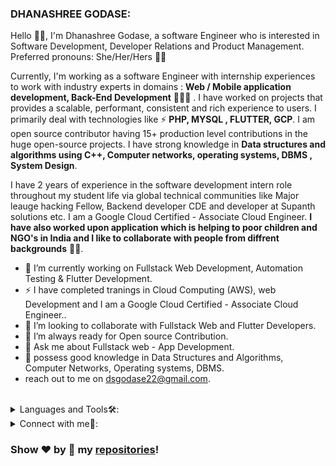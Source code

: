 

### DHANASHREE GODASE:
Hello 👋🏻, I'm Dhanashree Godase, a software Engineer who is interested in Software Development, Developer Relations and Product Management. Preferred pronouns: She/Her/Hers 👩🏻

Currently, I'm working as a software Engineer with internship experiences to work with industry experts in domains : **Web / Mobile application development, Back-End Development**  👩🏻‍💻 . I have worked on projects that provides a scalable, performant, consistent and rich experience to users. I primarily deal with technologies like ⚡ **PHP, MYSQL , FLUTTER, GCP**.
I am open source contributor having 15+ production level contributions in the huge open-source projects. I have strong knowledge in **Data structures and algorithms using C++, Computer networks, operating systems, DBMS , System Design**. 

I have 2 years of experience in the software development intern role throughout my student life via global technical communities like Major leauge hacking Fellow, Backend developer CDE and developer at Supanth solutions etc. I am a Google Cloud Certified - Associate Cloud Engineer.
**I have also worked upon application which is helping to poor children and NGO's in India and I like to collaborate with people from diffrent backgrounds** ✍🏻.



- 🔭 I’m currently working on Fullstack Web Development, Automation Testing & Flutter Development.
- ⚡ I have completed tranings in Cloud Computing (AWS), web Development and I am a Google Cloud Certified - Associate Cloud Engineer..
- 👯 I’m looking to collaborate with Fullstack Web and Flutter Developers.
- 🤔 I’m always ready for Open source Contribution.
- 💬 Ask me about Fullstack web - App Development.
- 💬 possess good knowledge in Data Structures and Algorithms, Computer Networks, Operating systems, DBMS.
- reach out to me on dsgodase22@gmail.com.


<br/>


<details>
<summary>
Languages and Tools🛠:
</summary>
  <br/>
<code>Html</code>
<code>css</code>
<code>javaScript</code>
<code>Flutter</code>
  <code>Dart</code>
<code>PHP</code> 
<code>Nodejs</code>
<code>github</code>
<code>postman</code>
<code>protractor</code>
<code>firebase</code>
<code>Bootstrap</code>
<code>Python</code>
<code>C++</code>
<code>AWS</code>
 <code>MongoDBCompass</code>
<code>MySql</code>
</details>


<details>
<summary> Connect with me🤝: </summary>  

<br/>

  
<a href="https://github.com/dans77777">
  <img align="left" alt="Dans's Github" width="22px" src="https://upload.wikimedia.org/wikipedia/commons/thumb/a/ae/Github-desktop-logo-symbol.svg/1024px-Github-desktop-logo-symbol.svg.png" />
</a>

<a href="https://www.linkedin.com/in/dhanashree-godase-9513861a8/">
  <img align="left" alt="Dans's Linkdein" width="22px" src="https://cdn3.iconfinder.com/data/icons/inficons/512/linkedin.png" />
</a>
  
  <a href="https://leetcode.com/code77777/">
  <img align="left" alt="leetcode" width="22px" src="https://tse2.mm.bing.net/th?id=OIP.5sfi252DgFWnuwUNHhwlXwAAAA&pid=Api&P=0" />
</a>

<br/>

</details>
  
### Show ❤️ by 🌟 my [repositories](https://github.com/dans77777?tab=repositories)!

</div>
